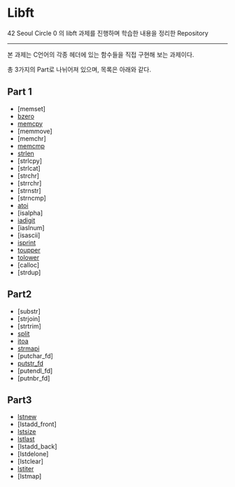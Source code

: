 # Libft

42 Seoul Circle 0 의 libft 과제를 진행하며 학습한 내용을 정리한 Repository

---

본 과제는 C언어의 각종 헤더에 있는 함수들을 직접 구현해 보는 과제이다.

총 3가지의 Part로 나뉘어져 있으며, 목록은 아래와 같다.

## Part 1

- [memset]
- [bzero](https://github.com/HyeonsikBae/42Seoul/blob/master/Libft/bzero.md)
- [memcpy](https://github.com/HyeonsikBae/42Seoul/blob/master/Libft/memcpy.md)
- [memmove]
- [memchr]
- [memcmp](https://github.com/HyeonsikBae/42Seoul/blob/master/Libft/memcmp.md)
- [strlen](https://github.com/HyeonsikBae/42Seoul/blob/master/Libft/strlen.md)
- [strlcpy]
- [strlcat]
- [strchr]
- [strrchr]
- [strnstr]
- [strncmp]
- [atoi](https://github.com/HyeonsikBae/42Seoul/blob/master/Libft/atoi.md)
- [isalpha]
- [iadigit](https://github.com/HyeonsikBae/42Seoul/blob/master/Libft/isidigit.md)
- [iaslnum]
- [isascii]
- [isprint](https://github.com/HyeonsikBae/42Seoul/blob/master/Libft/isprint.md)
- [toupper](https://github.com/HyeonsikBae/42Seoul/blob/master/Libft/toupper.md)
- [tolower](https://github.com/HyeonsikBae/42Seoul/blob/master/Libft/tolower.md)
- [calloc]
- [strdup]

## Part2

- [substr]
- [strjoin]
- [strtrim]
- [split](https://github.com/HyeonsikBae/42Seoul/blob/master/Libft/split.md)
- [itoa](https://github.com/HyeonsikBae/42Seoul/blob/master/Libft/itoa.md)
- [strmapi](https://github.com/HyeonsikBae/42Seoul/blob/master/Libft/strmapi.md)
- [putchar_fd]
- [putstr_fd](https://github.com/HyeonsikBae/42Seoul/blob/master/Libft/putstr_fd.md)
- [putendl_fd]
- [putnbr_fd]

## Part3

- [lstnew](https://github.com/HyeonsikBae/42Seoul/blob/master/Libft/lstnew.md)
- [lstadd_front]
- [lstsize](https://github.com/HyeonsikBae/42Seoul/blob/master/Libft/lstsize.md)
- [lstlast](https://github.com/HyeonsikBae/42Seoul/blob/master/Libft/lstlast.md)
- [lstadd_back]
- [lstdelone]
- [lstclear]
- [lstiter](https://github.com/HyeonsikBae/42Seoul/blob/master/Libft/lstiter.md)
- [lstmap]